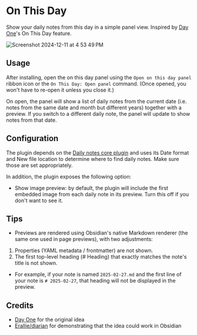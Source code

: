 # On This Day

Show your daily notes from this day in a simple panel view. Inspired by [Day One](https://dayoneapp.com)'s On This Day feature.

![Screenshot 2024-12-11 at 4 53 49 PM](https://github.com/user-attachments/assets/2c7c88e4-e44e-4ebe-ad55-c1364b55825f)

## Usage

After installing, open the on this day panel using the `Open on this day panel` ribbon icon or the `On This Day: Open panel` command. (Once opened, you won't have to re-open it unless you close it.)

On open, the panel will show a list of daily notes from the current date (i.e. notes from the same date and month but different years) together with a preview. If you switch to a different daily note, the panel will update to show notes from that date.

## Configuration

The plugin depends on the [Daily notes core plugin](https://help.obsidian.md/Plugins/Daily+notes) and uses its Date format and New file location to determine where to find daily notes. Make sure those are set appropriately.

In addition, the plugin exposes the following option:

- Show image preview: by default, the plugin will include the first embedded image from each daily note in its preview. Turn this off if you don't want to see it.

## Tips

- Previews are rendered using Obsidian's native Markdown renderer (the same one used in page previews), with two adjustments:

1. Properties (YAML metadata / frontmatter) are not shown.
2. The first top-level heading (# Heading) that exactly matches the note's title is not shown.

- For example, if your note is named `2025-02-27.md` and the first line of your note is `# 2025-02-27`, that heading will not be displayed in the preview.

## Credits

- [Day One](https://dayoneapp.com) for the original idea
- [Erallie/diarian](https://github.com/Erallie/diarian) for demonstrating that the idea could work in Obsidian
